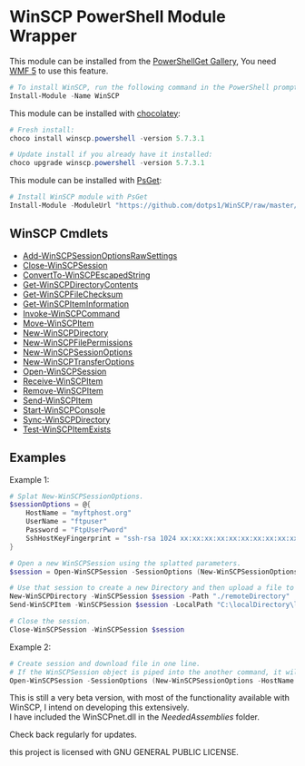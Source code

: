 # WinSCP PowerShell Module Wrapper

This module can be installed from the [PowerShellGet Gallery](https://www.powershellgallery.com/),  You need [WMF 5](https://www.microsoft.com/en-us/download/details.aspx?id=44987) to use this feature.
```PowerShell
# To install WinSCP, run the following command in the PowerShell prompt in Administrator mode:
Install-Module -Name WinSCP
```

This module can be installed with [chocolatey](https://chocolatey.org/packages/winscp.powershell):
```PowerShell
# Fresh install:
choco install winscp.powershell -version 5.7.3.1

# Update install if you already have it installed:
choco upgrade winscp.powershell -version 5.7.3.1
```

This module can be installed with [PsGet](http://psget.net/):
```PowerShell
# Install WinSCP module with PsGet
Install-Module -ModuleUrl "https://github.com/dotps1/WinSCP/raw/master/WinSCP.zip" -ModuleName WinSCP -Type ZIP
```

## WinSCP Cmdlets

* [Add-WinSCPSessionOptionsRawSettings](https://github.com/dotps1/WinSCP/wiki/Add-WinSCPSessionOptionsRawSettings)
* [Close-WinSCPSession](https://github.com/dotps1/WinSCP/wiki/Close-WinSCPSession)
* [ConvertTo-WinSCPEscapedString](https://github.com/dotps1/WinSCP/wiki/ConvertTo-WinSCPEscapedString)
* [Get-WinSCPDirectoryContents](https://github.com/dotps1/WinSCP/wiki/Get-WinSCPDirectoryContents)
* [Get-WinSCPFileChecksum](https://github.com/dotps1/WinSCP/wiki/Get-WinSCPFileChecksum)
* [Get-WinSCPItemInformation](https://github.com/dotps1/WinSCP/wiki/Get-WinSCPItemInformation)
* [Invoke-WinSCPCommand](https://github.com/dotps1/WinSCP/wiki/Invoke-WinSCPCommand)
* [Move-WinSCPItem](https://github.com/dotps1/WinSCP/wiki/Move-WinSCPItem)
* [New-WinSCPDirectory](https://github.com/dotps1/WinSCP/wiki/New-WinSCPDirectory)
* [New-WinSCPFilePermissions](https://github.com/dotps1/WinSCP/wiki/New-WinSCPFilePermissions)
* [New-WinSCPSessionOptions](https://github.com/dotps1/WinSCP/wiki/New-WinSCPSessionOptions)
* [New-WinSCPTransferOptions](https://github.com/dotps1/WinSCP/wiki/New-WinSCPTransferOptions)
* [Open-WinSCPSession](https://github.com/dotps1/WinSCP/wiki/Open-WinSCPSession)
* [Receive-WinSCPItem](https://github.com/dotps1/WinSCP/wiki/Receive-WinSCPItem)
* [Remove-WinSCPItem](https://github.com/dotps1/WinSCP/wiki/Remove-WinSCPItem)
* [Send-WinSCPItem](https://github.com/dotps1/WinSCP/wiki/Send-WinSCPItem)
* [Start-WinSCPConsole](https://github.com/dotps1/WinSCP/wiki/Start-WinSCPConsole)
* [Sync-WinSCPDirectory](https://github.com/dotps1/WinSCP/wiki/Sync-WinSCPDirectory)
* [Test-WinSCPItemExists](https://github.com/dotps1/WinSCP/wiki/Test-WinSCPItemExists)


## Examples

Example 1:

```PowerShell
# Splat New-WinSCPSessionOptions.
$sessionOptions = @{
	HostName = "myftphost.org"
	UserName = "ftpuser"
	Password = "FtpUserPword"
	SshHostKeyFingerprint = "ssh-rsa 1024 xx:xx:xx:xx:xx:xx:xx:xx:xx:xx:xx:xx:xx:xx:xx:xx"
}

# Open a new WinSCPSession using the splatted parameters.
$session = Open-WinSCPSession -SessionOptions (New-WinSCPSessionOptions @sessionOptions)

# Use that session to create a new Directory and then upload a file to it.
New-WinSCPDirectory -WinSCPSession $session -Path "./remoteDirectory"
Send-WinSCPItem -WinSCPSession $session -LocalPath "C:\localDirectory\localFile.txt" -RemotePath "./remoteDirectory/"

# Close the session.
Close-WinSCPSession -WinSCPSession $session
```

Example 2:
```PowerShell
# Create session and download file in one line.
# If the WinSCPSession object is piped into the another command, it will auto close the session after the command completes.
Open-WinSCPSession -SessionOptions (New-WinSCPSessionOptions -HostName "myftphost.org" -UserName "ftpUser" -Password "MyPassword" -Protocol Ftp) | Receive-WinSCPItem -RemotePath "./file.txt" -LocalPath "C:\folder\"
```

This is still a very beta version, with most of the functionality available with WinSCP, I intend on developing this extensively.  
I have included the WinSCPnet.dll in the _NeededAssemblies_ folder.

Check back regularly for updates.


this project is licensed with GNU GENERAL PUBLIC LICENSE.